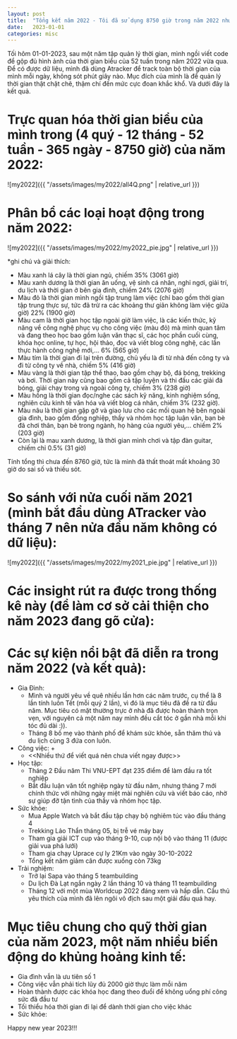```yaml
---
layout: post
title:  "Tổng kết năm 2022 - Tôi đã sử dụng 8750 giờ trong năm 2022 như thế nào?"
date:   2023-01-01
categories: misc
---
```

Tối hôm 01-01-2023, sau một năm tập quản lý thời gian, mình ngồi viết code để gộp đủ hình ảnh của thời gian biểu của 52 tuần trong năm 2022 vừa qua. Để có được dữ liệu, mình đã dùng Atracker để track toàn bộ thời gian của mình mỗi ngày, không sót phút giây nào. Mục đích của mình là để quản lý thời gian thật chặt chẽ, thậm chí đến mức cực đoan khắc khổ. Và dưới đây là kết quả.

# Trực quan hóa thời gian biểu của mình trong (4 quý - 12 tháng - 52 tuần - 365 ngày - 8750 giờ) của năm 2022:       

![my2022]({{ "/assets/images/my2022/all4Q.png" | relative_url }})

# Phân bổ các loại hoạt động trong năm 2022:

![my2022]({{ "/assets/images/my2022/my2022_pie.jpg" | relative_url }})

*ghi chú và giải thích:
+ Màu xanh lá cây là thời gian ngủ, chiếm 35% (3061 giờ)
+ Màu xanh dương là thời gian ăn uống, vệ sinh cá nhân, nghỉ ngơi, giải trí, du lịch và thời gian ở bên gia đình, chiếm 24% (2076 giờ)
+ Màu đỏ là thời gian mình ngồi tập trung làm việc (chỉ bao gồm thời gian tập trung thực sự, tức đã trừ ra các khoảng thư giãn không làm việc giữa giờ) 22% (1900 giờ)
+ Màu cam là thời gian học tập ngoài giờ làm việc, là các kiến thức, kỹ năng về công nghệ phục vụ cho công việc (màu đỏ) mà mình quan tâm và đang theo học bao gồm luận văn thạc sĩ, các học phần cuối cùng, khóa học online, tự học, hội thảo, đọc và viết blog công nghệ, các lần thực hành công nghệ mới,... 6% (565 giờ)
+ Màu tím là thời gian đi lại trên đường, chủ yếu là đi từ nhà đến công ty và đi từ công ty về nhà, chiếm 5% (416 giờ)
+ Màu vàng là thời gian tập thể thao, bao gồm chạy bộ, đá bóng, trekking và bơi. Thời gian này cũng bao gồm cả tập luyện và thi đấu các giải đá bóng, giải chạy trong và ngoài công ty, chiếm 3% (238 giờ)
+ Màu hồng là thời gian đọc/nghe các sách kỹ năng, kinh nghiệm sống, nghiên cứu kinh tế văn hóa và viết blog cá nhân, chiếm 3% (232 giờ).
+ Màu nâu là thời gian gặp gỡ và giao lưu cho các mối quan hệ bên ngoài gia đình, bao gồm đồng nghiệp, thầy và nhóm học tập luận văn, bạn bè đã chơi thân, bạn bè trong ngành, họ hàng của người yêu,... chiếm 2% (203 giờ)
+ Còn lại là mau xanh dương, là thời gian mình chơi và tập đàn guitar, chiếm chỉ 0.5% (31 giờ)

Tính tổng thì chưa đến 8760 giờ, tức là mình đã thất thoát mất khoảng 30 giờ do sai số và thiếu sót.

# So sánh với nửa cuối năm 2021 (mình bắt đầu dùng ATracker vào tháng 7 nên nửa đầu năm không có dữ liệu):

![my2022]({{ "/assets/images/my2022/my2021_pie.jpg" | relative_url }})

# Các insight rút ra được trong thống kê này (để làm cơ sở cải thiện cho năm 2023 đang gõ cửa):

# Các sự kiện nổi bật đã diễn ra trong năm 2022 (và kết quả):

+ Gia Đình: 
  + Mình và người yêu về quê nhiều lần hơn các năm trước, cụ thể là 8 lần tính luôn Tết (mỗi quý 2 lần), vì đó là mục tiêu đã đề ra từ đầu năm. Mục tiêu có mặt thường trực ở nhà đã được hoàn thành trọn vẹn, với nguyên cả một năm nay mình đều cắt tóc ở gần nhà mỗi khi tóc đủ dài :)).
  + Tháng 8 bố mẹ vào thành phố để khám sức khỏe, sẵn thăm thú và du lịch cùng 3 đứa con luôn.
+ Công việc:
  + 
  + <<Nhiều thứ để viết quá nên chưa viết ngay được>>
+ Học tập:
  + Tháng 2 Đầu năm Thi VNU-EPT đạt 235 điểm để làm đầu ra tốt nghiệp
  + Bắt đầu luận văn tốt nghiệp ngày từ đầu năm, nhưng tháng 7 mới chính thức với những ngày miệt mài nghiên cứu và viết báo cáo, nhờ sự giúp đỡ tận tình của thầy và nhóm học tập.
+ Sức khỏe:
  + Mua Apple Watch và bắt đầu tập chạy bộ nghiêm túc vào đầu tháng 4
  + Trekking Lảo Thẩn tháng 05, bị trễ vé máy bay
  + Tham gia giải ICT cup vào tháng 9-10, cup nội bộ vào tháng 11 (được giải vua phá lưới)
  + Tham gia chạy Uprace cự ly 21Km vào ngày 30-10-2022
  + Tổng kết năm giảm cân được xuống còn 73kg
+ Trải nghiệm:
  + Trở lại Sapa vào tháng 5 teambuilding
  + Du lịch Đà Lạt ngắn ngày 2 lần tháng 10 và tháng 11 teambuilding
  + Tháng 12 với một mùa Worldcup 2022 đáng xem và hấp dẫn. Cầu thủ yêu thích của mình đã lên ngôi vô địch sau một giải đấu quá hay.

# Mục tiêu chung cho quỹ thời gian của năm 2023, một năm nhiều biến động do khủng hoảng kinh tế:
+ Gia đình vẫn là ưu tiên số 1
+ Công việc vẫn phải tích lũy đủ 2000 giờ thực làm mỗi năm
+ Hoàn thành được các khóa học đang theo đuổi để không uổng phí công sức đã đầu tư
+ Tối thiểu hóa thời gian đi lại để dành thời gian cho việc khác
+ Sức khỏe: 

Happy new year 2023!!!

